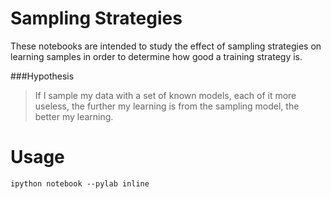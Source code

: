 Sampling Strategies
==============

These notebooks are intended to study the effect of sampling strategies on 
learning samples in order to determine how good a training strategy is.

###Hypothesis
> If I sample my data with a set of known models, each of it more useless, the
further my learning is from the sampling model, the better my learning.

# Usage
```
ipython notebook --pylab inline
```
